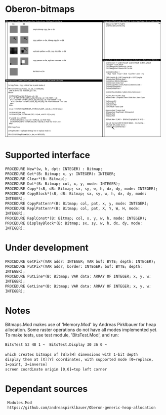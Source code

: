 # Oberon-bitmaps

![Bitmaps.Mod](Screen0.png?raw=true "Bitmaps.Mod")

# Supported interface
    PROCEDURE New*(w, h, dpt: INTEGER) : Bitmap;
    PROCEDURE Get*(B: Bitmap; x, y: INTEGER): INTEGER;
    PROCEDURE Clear*(B: Bitmap);
    PROCEDURE Dot*(B: Bitmap; col, x, y, mode: INTEGER);
    PROCEDURE Copy*(sB, dB: Bitmap; sx, sy, w, h, dx, dy, mode: INTEGER);
    PROCEDURE CopyBlock*(sB, dB: Bitmap; sx, sy, w, h, dx, dy, mode: INTEGER);
    PROCEDURE CopyPattern*(B: Bitmap; col, pat, x, y, mode: INTEGER);
    PROCEDURE ReplPattern*(B: Bitmap; col, pat, X, Y, W, H, mode: INTEGER);
    PROCEDURE ReplConst*(B: Bitmap; col, x, y, w, h, mode: INTEGER);
    PROCEDURE DisplayBlock*(B: Bitmap; sx, sy, w, h, dx, dy, mode: INTEGER);

# Under development
    PROCEDURE GetPix*(VAR addr: INTEGER; VAR buf: BYTE; depth: INTEGER);
    PROCEDURE PutPix*(VAR addr, border: INTEGER; buf: BYTE; depth: INTEGER);
    PROCEDURE PutLine*(B: Bitmap; VAR data: ARRAY OF INTEGER; x, y, w: INTEGER);
    PROCEDURE GetLine*(B: Bitmap; VAR data: ARRAY OF INTEGER; x, y, w: INTEGER);

# Notes
Bitmaps.Mod makes use of 'Memory.Mod' by Andreas Pirklbauer for heap allocation.
Some raster operations do not have all modes implemented yet.
To make tests, use test module, 'BitsTest.Mod', and run:

    BitsTest 52 48 1 ~  BitsTest.Display 30 36 0 ~

    which creates bitmaps of [W]x[H] dimensions with 1-bit depth
    display them at [X][Y] coordinates, with supported mode [0=replace, 1=paint, 2=inverse]
    screen coordinate origin [0,0]=top left corner

# Dependant sources
     Modules.Mod
     https://github.com/andreaspirklbauer/Oberon-generic-heap-allocation

